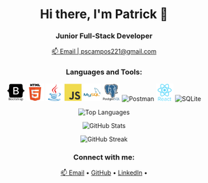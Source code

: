 <h1 align="center">Hi there, I'm Patrick 👋</h1>
<h3 align="center">Junior Full-Stack Developer</h3>

<p align="center">
  <a href="mailto:pscampos221@gmail.com" target="_blank">
    📫 Email | pscampos221@gmail.com
  </a>
</p>

<h3 align="center">Languages and Tools:</h3>
<p align="center">
  <img src="https://raw.githubusercontent.com/devicons/devicon/master/icons/bootstrap/bootstrap-plain-wordmark.svg" alt="Bootstrap" width="40" height="40"/>
  <img src="https://raw.githubusercontent.com/devicons/devicon/master/icons/html5/html5-original-wordmark.svg" alt="HTML5" width="40" height="40"/>
  <img src="https://raw.githubusercontent.com/devicons/devicon/master/icons/java/java-original.svg" alt="Java" width="40" height="40"/>
  <img src="https://raw.githubusercontent.com/devicons/devicon/master/icons/javascript/javascript-original.svg" alt="JavaScript" width="40" height="40"/>
  <img src="https://raw.githubusercontent.com/devicons/devicon/master/icons/mysql/mysql-original-wordmark.svg" alt="MySQL" width="40" height="40"/>
  <img src="https://raw.githubusercontent.com/devicons/devicon/master/icons/postgresql/postgresql-original-wordmark.svg" alt="PostgreSQL" width="40" height="40"/>
  <img src="https://www.vectorlogo.zone/logos/getpostman/getpostman-icon.svg" alt="Postman" width="40" height="40"/>
  <img src="https://raw.githubusercontent.com/devicons/devicon/master/icons/react/react-original-wordmark.svg" alt="React" width="40" height="40"/>
  <img src="https://www.vectorlogo.zone/logos/sqlite/sqlite-icon.svg" alt="SQLite" width="40" height="40"/>
</p>

<p align="center">
  <img src="https://github-readme-stats.vercel.app/api/top-langs?username=pscamposs&show_icons=true&locale=en&layout=compact" alt="Top Languages" />
</p>

<p align="center">
  <img src="https://github-readme-stats.vercel.app/api?username=pscamposs&show_icons=true&locale=en" alt="GitHub Stats" />
</p>

<p align="center">
  <img src="https://github-readme-streak-stats.herokuapp.com/?user=pscamposs&" alt="GitHub Streak" />
</p>

<h3 align="center">Connect with me:</h3>
<p align="center">
  <a href="mailto:pscampos221@gmail.com" target="_blank">📫 Email</a> •
  <a href="https://github.com/pscamposs" target="_blank">GitHub</a> •
  <a href="https://linkedin.com/in/patrick-soares-492948243" target="_blank">LinkedIn</a> •
</p>

